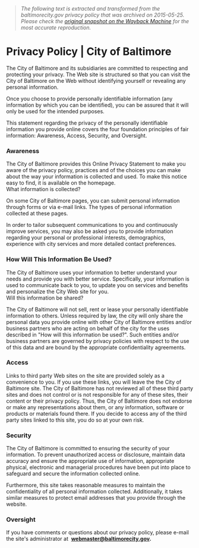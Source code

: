 > *The following text is extracted and transformed from the baltimorecity.gov privacy policy that was archived on 2015-05-25. Please check the [original snapshot on the Wayback Machine](https://web.archive.org/web/20150525015646id_/http%3A//www.baltimorecity.gov/privacy-policy) for the most accurate reproduction.*

# Privacy Policy | City of Baltimore

The City of Baltimore and its subsidiaries are committed to respecting and protecting your privacy. The Web site is structured so that you can visit the City of Baltimore on the Web without identifying yourself or revealing any personal information.

Once you choose to provide personally identifiable information (any information by which you can be identified), you can be assured that it will only be used for the intended purposes.

This statement regarding the privacy of the personally identifiable information you provide online covers the four foundation principles of fair information: Awareness, Access, Security, and Oversight.

### Awareness

The City of Baltimore provides this Online Privacy Statement to make you aware of the privacy policy, practices and of the choices you can make about the way your information is collected and used. To make this notice easy to find, it is available on the homepage.  
What information is collected?

On some City of Baltimore pages, you can submit personal information through forms or via e-mail links. The types of personal information collected at these pages.

In order to tailor subsequent communications to you and continuously improve services, you may also be asked you to provide information regarding your personal or professional interests, demographics, experience with city services and more detailed contact preferences.

### How Will This Information Be Used?

The City of Baltimore uses your information to better understand your needs and provide you with better service. Specifically, your information is used to communicate back to you, to update you on services and benefits and personalize the City Web site for you.  
Will this information be shared?

The City of Baltimore will not sell, rent or lease your personally identifiable information to others. Unless required by law, the city will only share the personal data you provide online with other City of Baltimore entities and/or business partners who are acting on behalf of the city for the uses described in "How will this information be used?". Such entities and/or business partners are governed by privacy policies with respect to the use of this data and are bound by the appropriate confidentiality agreements.

### Access

Links to third party Web sites on the site are provided solely as a convenience to you. If you use these links, you will leave the the City of Baltimore site. The City of Baltimore has not reviewed all of these third party sites and does not control or is not responsible for any of these sites, their content or their privacy policy. Thus, the City of Baltimore does not endorse or make any representations about them, or any information, software or products or materials found there. If you decide to access any of the third party sites linked to this site, you do so at your own risk.

### Security

The City of Baltimore is committed to ensuring the security of your information. To prevent unauthorized access or disclosure, maintain data accuracy and ensure the appropriate use of information, appropriate physical, electronic and managerial procedures have been put into place to safeguard and secure the information collected online.

Furthermore, this site takes reasonable measures to maintain the confidentiality of all personal information collected. Additionally, it takes similar measures to protect email addresses that you provide through the website.

### Oversight

If you have comments or questions about our privacy policy, please e-mail the site's administrator at  **[webmaster@baltimorecity.gov](mailto:webmaster@baltimorecity.gov).**
